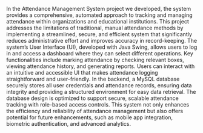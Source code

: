 In the Attendance Management System project we developed, the system provides a comprehensive, automated approach to tracking and managing attendance within organizations and educational institutions. This project addresses the limitations of traditional, manual attendance methods by implementing a streamlined, secure, and efficient system that significantly reduces administrative effort and improves accuracy in record-keeping.
The system’s User Interface (UI), developed with Java Swing, allows users to log in and access a dashboard where they can select different operations. Key functionalities include marking attendance by checking relevant boxes, viewing attendance history, and generating reports. Users can interact with an intuitive and accessible UI that makes attendance logging straightforward and user-friendly.
In the backend, a MySQL database securely stores all user credentials and attendance records, ensuring data integrity and providing a structured environment for easy data retrieval. The database design is optimized to support secure, scalable attendance tracking with role-based access controls.
This system not only enhances the efficiency and reliability of attendance management but also offers potential for future enhancements, such as mobile app integration, biometric authentication, and advanced analytics.
